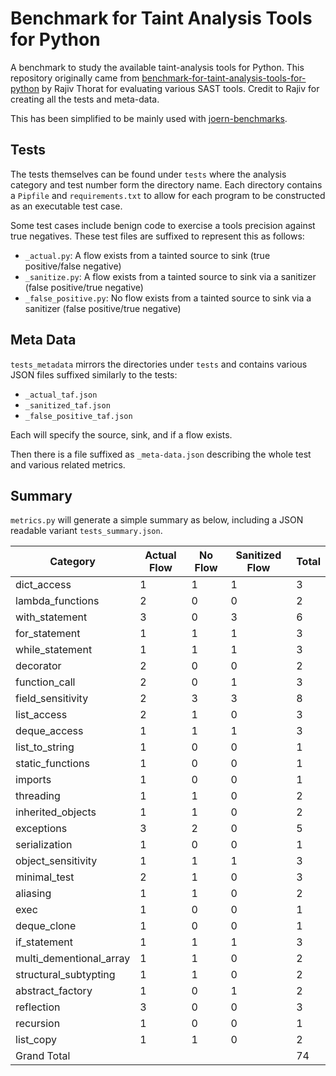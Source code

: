 # Benchmark for Taint Analysis Tools for Python

A benchmark to study the available taint-analysis tools for Python. This repository originally came from 
[benchmark-for-taint-analysis-tools-for-python](https://github.com/rajiv-thorat/benchmark-for-taint-analysis-tools-for-python) 
by Rajiv Thorat for evaluating various SAST tools. Credit to Rajiv for creating all the tests and meta-data.

This has been simplified to be mainly used with [joern-benchmarks](https://github.com/joernio/joern-benchmarks).

## Tests

The tests themselves can be found under `tests` where the analysis category and test number form the directory name. 
Each directory contains a `Pipfile` and `requirements.txt` to allow for each program to be constructed as an executable 
test case.

Some test cases include benign code to exercise a tools precision against true negatives. These test files are suffixed
to represent this as follows:

* `_actual.py`: A flow exists from a tainted source to sink (true positive/false negative)
* `_sanitize.py`: A flow exists from a tainted source to sink via a sanitizer (false positive/true negative)
* `_false_positive.py`: No flow exists from a tainted source to sink via a sanitizer (false positive/true negative)

## Meta Data

`tests_metadata` mirrors the directories under `tests` and contains various JSON files suffixed similarly to the tests:

* `_actual_taf.json`
* `_sanitized_taf.json`
* `_false_positive_taf.json`

Each will specify the source, sink, and if a flow exists.

Then there is a file suffixed as `_meta-data.json` describing the whole test and various related metrics.

## Summary

`metrics.py` will generate a simple summary as below, including a JSON readable variant `tests_summary.json`.

|Category|Actual Flow|No Flow|Sanitized Flow|Total|
|---|---|---|---|---|
|dict_access|1|1|1|3|
|lambda_functions|2|0|0|2|
|with_statement|3|0|3|6|
|for_statement|1|1|1|3|
|while_statement|1|1|1|3|
|decorator|2|0|0|2|
|function_call|2|0|1|3|
|field_sensitivity|2|3|3|8|
|list_access|2|1|0|3|
|deque_access|1|1|1|3|
|list_to_string|1|0|0|1|
|static_functions|1|0|0|1|
|imports|1|0|0|1|
|threading|1|1|0|2|
|inherited_objects|1|1|0|2|
|exceptions|3|2|0|5|
|serialization|1|0|0|1|
|object_sensitivity|1|1|1|3|
|minimal_test|2|1|0|3|
|aliasing|1|1|0|2|
|exec|1|0|0|1|
|deque_clone|1|0|0|1|
|if_statement|1|1|1|3|
|multi_dementional_array|1|1|0|2|
|structural_subtypting|1|1|0|2|
|abstract_factory|1|0|1|2|
|reflection|3|0|0|3|
|recursion|1|0|0|1|
|list_copy|1|1|0|2|
|Grand Total| | | |74|